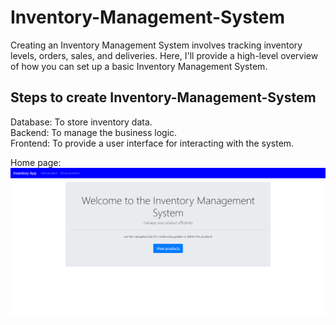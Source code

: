 # Inventory-Management-System

Creating an Inventory Management System involves tracking inventory levels, orders, sales, and deliveries. Here, I'll provide a high-level overview of how you can set up a basic Inventory Management System.

## Steps to create Inventory-Management-System
Database: To store inventory data.<br>
Backend: To manage the business logic.<br>
Frontend: To provide a user interface for interacting with the system.

Home page:
![images](https://github.com/Darshancs777/Inventory-Management-System/blob/main/upload%20images/home.png)
